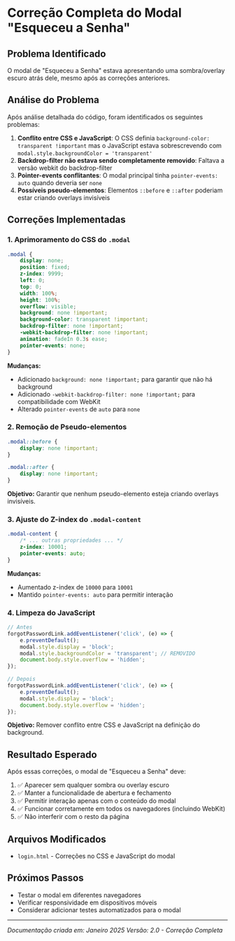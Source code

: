 # Correção Completa do Modal "Esqueceu a Senha"

## Problema Identificado
O modal de "Esqueceu a Senha" estava apresentando uma sombra/overlay escuro atrás dele, mesmo após as correções anteriores.

## Análise do Problema
Após análise detalhada do código, foram identificados os seguintes problemas:

1. **Conflito entre CSS e JavaScript**: O CSS definia `background-color: transparent !important` mas o JavaScript estava sobrescrevendo com `modal.style.backgroundColor = 'transparent'`
2. **Backdrop-filter não estava sendo completamente removido**: Faltava a versão webkit do backdrop-filter
3. **Pointer-events conflitantes**: O modal principal tinha `pointer-events: auto` quando deveria ser `none`
4. **Possíveis pseudo-elementos**: Elementos `::before` e `::after` poderiam estar criando overlays invisíveis

## Correções Implementadas

### 1. Aprimoramento do CSS do `.modal`
```css
.modal {
    display: none;
    position: fixed;
    z-index: 9999;
    left: 0;
    top: 0;
    width: 100%;
    height: 100%;
    overflow: visible;
    background: none !important;
    background-color: transparent !important;
    backdrop-filter: none !important;
    -webkit-backdrop-filter: none !important;
    animation: fadeIn 0.3s ease;
    pointer-events: none;
}
```

**Mudanças:**
- Adicionado `background: none !important;` para garantir que não há background
- Adicionado `-webkit-backdrop-filter: none !important;` para compatibilidade com WebKit
- Alterado `pointer-events` de `auto` para `none`

### 2. Remoção de Pseudo-elementos
```css
.modal::before {
    display: none !important;
}

.modal::after {
    display: none !important;
}
```

**Objetivo:** Garantir que nenhum pseudo-elemento esteja criando overlays invisíveis.

### 3. Ajuste do Z-index do `.modal-content`
```css
.modal-content {
    /* ... outras propriedades ... */
    z-index: 10001;
    pointer-events: auto;
}
```

**Mudanças:**
- Aumentado z-index de `10000` para `10001`
- Mantido `pointer-events: auto` para permitir interação

### 4. Limpeza do JavaScript
```javascript
// Antes
forgotPasswordLink.addEventListener('click', (e) => {
    e.preventDefault();
    modal.style.display = 'block';
    modal.style.backgroundColor = 'transparent'; // REMOVIDO
    document.body.style.overflow = 'hidden';
});

// Depois
forgotPasswordLink.addEventListener('click', (e) => {
    e.preventDefault();
    modal.style.display = 'block';
    document.body.style.overflow = 'hidden';
});
```

**Objetivo:** Remover conflito entre CSS e JavaScript na definição do background.

## Resultado Esperado
Após essas correções, o modal de "Esqueceu a Senha" deve:

1. ✅ Aparecer sem qualquer sombra ou overlay escuro
2. ✅ Manter a funcionalidade de abertura e fechamento
3. ✅ Permitir interação apenas com o conteúdo do modal
4. ✅ Funcionar corretamente em todos os navegadores (incluindo WebKit)
5. ✅ Não interferir com o resto da página

## Arquivos Modificados
- `login.html` - Correções no CSS e JavaScript do modal

## Próximos Passos
- Testar o modal em diferentes navegadores
- Verificar responsividade em dispositivos móveis
- Considerar adicionar testes automatizados para o modal

---
*Documentação criada em: Janeiro 2025*
*Versão: 2.0 - Correção Completa*